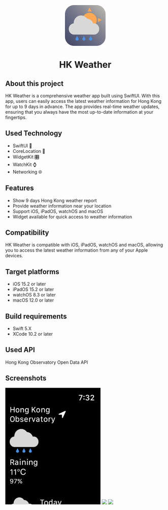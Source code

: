 <p align="center">
    <img src="images/icon.png" alt="App icon" height="128">
    <h1 align="center">HK Weather</h1>
</p>

## About this project
HK Weather is a comprehensive weather app built using SwiftUI. With this app, users can easily access the latest weather information for Hong Kong for up to 9 days in advance. The app provides real-time weather updates, ensuring that you always have the most up-to-date information at your fingertips.

## Used Technology
- SwiftUI 📱
- CoreLocation 📍
- WidgetKit 🎛️
- WatchKit ⌚
- Networking 🌐

## Features
- Show 9 days Hong Kong weather report
- Provide weather information near your location
- Support iOS, iPadOS, watchOS and macOS
- Widget available for quick access to weather information

## Compatibility
HK Weather is compatible with iOS, iPadOS, watchOS and macOS, allowing you to access the latest weather information from any of your Apple devices.

## Target platforms
- iOS 15.2 or later
- iPadOS 15.2 or later
- watchOS 8.3 or later
- macOS 12.0 or later

## Build requirements
- Swift 5.X
- XCode 10.2 or later

## Used API
Hong Kong Observatory Open Data API

## Screenshots
<p>
    <img src="images/watch.png" width="300">
    <img src="images/iphone.png" width="300">
    <img src="images/ipad.png" width="300">
</p>
